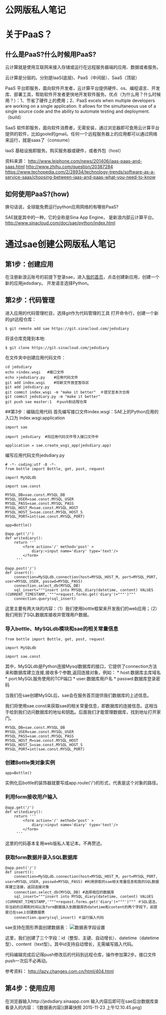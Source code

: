 # 公网版私人笔记






# 关于PaaS？


## 什么是PaaS?什么时候用PaaS?
云计算就是使用互联网来接入存储或运行在远程服务器端的应用、数据或者服务。

云计算是分层的。分别是IaaS(底层)、PaaS（中间层）、SaaS（顶层）

PaaS 平台即服务，面向软件开发者，云计算平台提供硬件、os、编程语言、开发库、部署工具，帮助软件开发者更快地开发软件服务。优点（为什么用？什么时候用？）：1、节省了硬件上的费用；2、PaaS excels when multiple developers are working on a single application. It allows for the simultaneous use of a single source code and the ability to automate testing and deployment.（build）

SaaS 软件即服务，面向软件消费者，无需安装，通过浏览器即可食用云计算平台提供的软件，比如goole的gmail。任何一个远程服务器上的应用都可以通过网络来运行，就是saas了（consume）

IaaS 基础设施即服务。购买服务器或硬件，或者外包（host）

资料来源：
http://www.leiphone.com/news/201406/iaas-paas-and-saas.html
http://www.zhihu.com/question/20387284
https://www.techopedia.com/2/28934/technology-trends/software-as-a-service-saas/choosing-between-iaas-and-paas-what-you-need-to-know

## 如何使用PaaS?(how)
换句话说，全球能免费运行python应用网络的有哪些PaaS?

SAE就是其中的一种。它的全称是Sina App Engine， 是新浪内部云计算平台。
http://www.sinacloud.com/doc/sae/python/index.html



# 通过sae创建公网版私人笔记

## 第1步：创建应用
在注册新浪云账号的前提下登录sae，进入[我的首页](http://sae.sina.com.cn/?m=dashboard)，点击创建新应用，创建一个新的应用jedsdiary。 开发语言选择Python。


## 第2步：代码管理
进入应用的代码管理栏目，选择git作为代码管理的工具
打开命令行，创建一个新的git远程仓库：

```$ git remote add sae https://git.sinacloud.com/jedsdiary```

将该仓库克隆到本地:

```$ git clone https://git.sinacloud.com/jedsdiary```

在文件夹中创建应用代码文件：

    cd jedsdiary
    echo >index.wsgi   #接口文件
    echo >jedsdiary.py    #应用代码文件
    git add index.wsgi    #将新文件放至暂存区
    git add jedsdiary.py
    git commit index.wsgi -m "make it better"  ＃提交至本次仓库
    git commit jedsdiary.py -m "make it better"
    git push sae master:1  ＃push到远程仓库


##第3步：编辑应用代码
首先编写接口文件index.wsgi：SAE上的Python应用的入口为 index.wsgi:application

    import sae

    import jedsdiary  #将应用代码文件导入接口文件中

    application = sae.create_wsgi_app(jedsdiary.app) 
    

编写应用代码文件jedsdiary.py

    # -*- coding:utf -8 -*-
    from bottle import Bottle, get, post, request
    
    import MySQLdb
    
    import sae.const
    
    MYSQL_DB=sae.const.MYSQL_DB
    MYSQL_USER=sae.const.MYSQL_USER
    MYSQL_PASS=sae.const.MYSQL_PASS
    MYSQL_HOST_M=sae.const.MYSQL_HOST
    MYSQL_HOST_S=sae.const.MYSQL_HOST_S
    MYSQL_PORT=int(sae.const.MYSQL_PORT)
    
    app=Bottle()
    
    @app.get('/')
    def writediary():
        return '''
            <form action='/' method='post' >
                diary:<input name='diary' type='text'/> 
            </form>
         '''
    
    @app.post('/')
    def insert():
        connection=MySQLdb.connection(host=MYSQL_HOST_M, port=MYSQL_PORT, user=MYSQL_USER, passwd=MYSQL_PASS)
        connection.select_db(MYSQL_DB)
        sql_insert="""insert into MYSQL_diary(datetime, content) VALUES (CURRENT_TIMESTAMP,'"""+request.forms.get('diary')+"""')"""
        connection.query(sql_insert)

这里主要有两大块的内容：（1）我们使用bottle框架来开发我们的web应用；（2）我们用到了SQL数据库接收并管理用户数据。


### 导入bottle、MySQLdb模块和sae的相关常量信息
    from bottle import Bottle, get, post, request
    
    import MySQLdb
    
    import sae.const

其中，MySQLdb是Python连接Mysql数据库的接口，它提供了connection方法来和数据库建立连接,接收多个参数,返回连接对象，例如：
* 
host:数据库主库域名
* 
port:MySQL服务使用的TCP端口
* 
user:数据库用户名
* 
passwd:数据库登录密码

当我们在sae创建MySQL后，sae会在服务首页提供我们数据库的上述信息。

我们将使用sae.const来获取sae的相关常量信息，即数据库的连接信息。这相当于给到我们访问数据库的地址和钥匙。后面我们才能管理数据库，找到地址打开家门。

    MYSQL_DB=sae.const.MYSQL_DB
    MYSQL_USER=sae.const.MYSQL_USER
    MYSQL_PASS=sae.const.MYSQL_PASS
    MYSQL_HOST_M=sae.const.MYSQL_HOST
    MYSQL_HOST_S=sae.const.MYSQL_HOST_S
    MYSQL_PORT=int(sae.const.MYSQL_PORT)



### 创建Bottle类对象实例
    app=Bottle()
实例化后bottle的装饰器就要写成app.route('/')的形式，代表是这个对象的路径。


### 利用form接收用户输入
    @app.get('/')
    def writediary():
        return '''
            <form action='/' method='post' >
                diary:<input name='diary' type='text'/> 
            </form>
         '''

这里的代码基本复用web版私人笔记本。不再赘述。

### 获取form数据并录入SQL数据库

    @app.post('/')
    def insert():
        connection=MySQLdb.connection(host=MYSQL_HOST_M, port=MYSQL_PORT, user=MYSQL_USER, passwd=MYSQL_PASS) #利用获取的sae相关常量信息和我的SQL数据库建立连接，返回连接对象
        connection.select_db(MYSQL_DB) #选择相应的数据库
        sql_insert="""insert into MYSQL_diary(datetime, content) VALUES (CURRENT_TIMESTAMP,'"""+request.forms.get('diary')+"""')""" ＃SQL语法，将当前的日期和时间以及form数据插入到数据库的datetime和content的两个字段下，前提是已在sae上创建数据表
        connection.query(sql_insert) ＃运行插入代码
        
sae支持在图形界面创建数据表：
![数据表字段设置](13E283A1-15D4-44D1-8A1B-4D5BD53A4DDF.png)

这里，我们创建了三个字段：id（整型、主键、自动增长）、datetime（datetime型）、content（text型）。其中id支持自动增长，无需编写插入代码。

代码编辑完成后记得push修改后的代码到远程仓库，操作参加第2步。接口文件push一次后不必再动。

参考资料：
http://lazy.changes.com.cn/html/404.html


## 第4步：使用应用
在浏览器输入http://jedsdiary.sinaapp.com
输入内容后即可在sae后台数据库查看录入的内容：
![数据表内容](屏幕快照 2015-11-23 上午12.10.45.png)

        